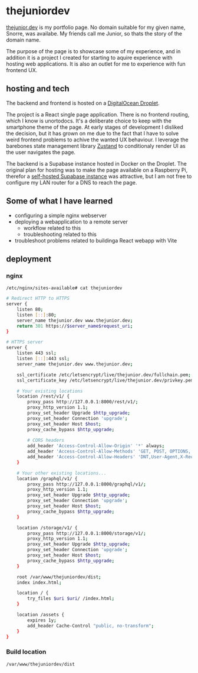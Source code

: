 # thejuniordev

[thejunior.dev](https://thejunior.dev/) is my portfolio page. No domain suitable for my given name, Snorre, was availabe. My friends call me Junior, so thats the story of the domain name.

The purpose of the page is to showcase some of my experience, and in addition it is a project I created for starting to aquire experience with hosting web applications.
It is also an outlet for me to experience with fun frontend UX.

## hosting and tech

The backend and frontend is hosted on a [DigitalOcean Droplet](https://www.digitalocean.com/products/droplets).

The project is a React single page application. There is no frontend routing, which I know is unortodocs. It's a deliberate choice to keep with the smartphone theme of the page. At early stages of development I disliked the decision, but it has grown on me due to the fact that I have to solve weird frontend problems to achive the wanted UX behaviour. I leverage the barebones state management library [Zustand](https://zustand.docs.pmnd.rs/getting-started/introduction) to conditionaly render UI as the user navigates the page.

The backend is a Supabase instance hosted in Docker on the Droplet. The original plan for hosting was to make the page available on a Raspberry Pi, therefor a [self-hosted Supabase instance](https://supabase.com/docs/guides/self-hosting/docker) was attractive, but I am not free to configure my LAN router for a DNS to reach the page.


## Some of what I have learned

- configuring a simple nginx webserver
- deploying a webapplication to a remote server
  - workflow related to this
  - troubleshooting related to this
- troubleshoot problems related to buildinga React webapp with Vite

## deployment

### nginx

`/etc/nginx/sites-available# cat thejuniordev`

``` bash
# Redirect HTTP to HTTPS
server {
    listen 80;
    listen [::]:80;
    server_name thejunior.dev www.thejunior.dev;
    return 301 https://$server_name$request_uri;
}

# HTTPS server
server {
    listen 443 ssl;
    listen [::]:443 ssl;
    server_name thejunior.dev www.thejunior.dev;

    ssl_certificate /etc/letsencrypt/live/thejunior.dev/fullchain.pem;
    ssl_certificate_key /etc/letsencrypt/live/thejunior.dev/privkey.pem;

    # Your existing locations
    location /rest/v1/ {
        proxy_pass http://127.0.0.1:8000/rest/v1/;
        proxy_http_version 1.1;
        proxy_set_header Upgrade $http_upgrade;
        proxy_set_header Connection 'upgrade';
        proxy_set_header Host $host;
        proxy_cache_bypass $http_upgrade;
        
        # CORS headers
        add_header 'Access-Control-Allow-Origin' '*' always;
        add_header 'Access-Control-Allow-Methods' 'GET, POST, OPTIONS, PUT, DELETE' always;
        add_header 'Access-Control-Allow-Headers' 'DNT,User-Agent,X-Requested-With,If-Modified-Since,Cache-Control,Content-Type,Range,Authorization,apikey,x-client-info' always;
    }

    # Your other existing locations...
    location /graphql/v1/ {
        proxy_pass http://127.0.0.1:8000/graphql/v1/;
        proxy_http_version 1.1;
        proxy_set_header Upgrade $http_upgrade;
        proxy_set_header Connection 'upgrade';
        proxy_set_header Host $host;
        proxy_cache_bypass $http_upgrade;
    }

    location /storage/v1/ {
        proxy_pass http://127.0.0.1:8000/storage/v1/;
        proxy_http_version 1.1;
        proxy_set_header Upgrade $http_upgrade;
        proxy_set_header Connection 'upgrade';
        proxy_set_header Host $host;
        proxy_cache_bypass $http_upgrade;
    }

    root /var/www/thejuniordev/dist;
    index index.html;

    location / {
        try_files $uri $uri/ /index.html;
    }

    location /assets {
        expires 1y;
        add_header Cache-Control "public, no-transform";
    }
}
```

### Build location

`/var/www/thejuniordev/dist`
